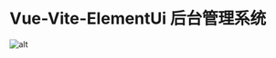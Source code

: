# Vue-Vite-ElementUi 后台管理系统

![alt](https://cdn.staticaly.com/gh/845415120/picx-images-hosting@master/20230717/image.157yu2dbu3hc.webp)
